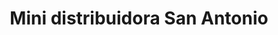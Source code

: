 ---
title: "Mini distribuidora San Antonio"
url: /san-juan-del-sur/mini-distribuidora-san-antonio/
shop: quiosco
---